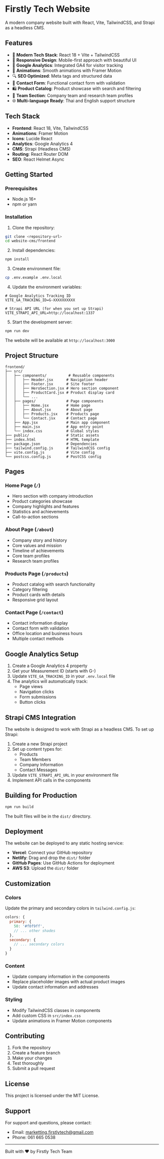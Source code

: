 # Firstly Tech Website

A modern company website built with React, Vite, TailwindCSS, and Strapi as a headless CMS.

## Features

- 🚀 **Modern Tech Stack**: React 18 + Vite + TailwindCSS
- 📱 **Responsive Design**: Mobile-first approach with beautiful UI
- 🎯 **Google Analytics**: Integrated GA4 for visitor tracking
- 🎨 **Animations**: Smooth animations with Framer Motion
- 🔍 **SEO Optimized**: Meta tags and structured data
- 📝 **Contact Form**: Functional contact form with validation
- 🛍️ **Product Catalog**: Product showcase with search and filtering
- 👥 **Team Section**: Company team and research team profiles
- 🌐 **Multi-language Ready**: Thai and English support structure

## Tech Stack

- **Frontend**: React 18, Vite, TailwindCSS
- **Animations**: Framer Motion
- **Icons**: Lucide React
- **Analytics**: Google Analytics 4
- **CMS**: Strapi (Headless CMS)
- **Routing**: React Router DOM
- **SEO**: React Helmet Async

## Getting Started

### Prerequisites

- Node.js 16+ 
- npm or yarn

### Installation

1. Clone the repository:
```bash
git clone <repository-url>
cd website-cms/frontend
```

2. Install dependencies:
```bash
npm install
```

3. Create environment file:
```bash
cp .env.example .env.local
```

4. Update the environment variables:
```env
# Google Analytics Tracking ID
VITE_GA_TRACKING_ID=G-XXXXXXXXXX

# Strapi API URL (for when you set up Strapi)
VITE_STRAPI_API_URL=http://localhost:1337
```

5. Start the development server:
```bash
npm run dev
```

The website will be available at `http://localhost:3000`

## Project Structure

```
frontend/
├── src/
│   ├── components/          # Reusable components
│   │   ├── Header.jsx      # Navigation header
│   │   ├── Footer.jsx      # Site footer
│   │   ├── HeroSection.jsx # Hero section component
│   │   ├── ProductCard.jsx # Product display card
│   │   └── ...
│   ├── pages/              # Page components
│   │   ├── Home.jsx        # Home page
│   │   ├── About.jsx       # About page
│   │   ├── Products.jsx    # Products page
│   │   └── Contact.jsx     # Contact page
│   ├── App.jsx             # Main app component
│   ├── main.jsx            # App entry point
│   └── index.css           # Global styles
├── public/                 # Static assets
├── index.html              # HTML template
├── package.json            # Dependencies
├── tailwind.config.js      # TailwindCSS config
├── vite.config.js          # Vite config
└── postcss.config.js       # PostCSS config
```

## Pages

### Home Page (`/`)
- Hero section with company introduction
- Product categories showcase
- Company highlights and features
- Statistics and achievements
- Call-to-action sections

### About Page (`/about`)
- Company story and history
- Core values and mission
- Timeline of achievements
- Core team profiles
- Research team profiles

### Products Page (`/products`)
- Product catalog with search functionality
- Category filtering
- Product cards with details
- Responsive grid layout

### Contact Page (`/contact`)
- Contact information display
- Contact form with validation
- Office location and business hours
- Multiple contact methods

## Google Analytics Setup

1. Create a Google Analytics 4 property
2. Get your Measurement ID (starts with G-)
3. Update `VITE_GA_TRACKING_ID` in your `.env.local` file
4. The analytics will automatically track:
   - Page views
   - Navigation clicks
   - Form submissions
   - Button clicks

## Strapi CMS Integration

The website is designed to work with Strapi as a headless CMS. To set up Strapi:

1. Create a new Strapi project
2. Set up content types for:
   - Products
   - Team Members
   - Company Information
   - Contact Messages
3. Update `VITE_STRAPI_API_URL` in your environment file
4. Implement API calls in the components

## Building for Production

```bash
npm run build
```

The built files will be in the `dist/` directory.

## Deployment

The website can be deployed to any static hosting service:

- **Vercel**: Connect your GitHub repository
- **Netlify**: Drag and drop the `dist/` folder
- **GitHub Pages**: Use GitHub Actions for deployment
- **AWS S3**: Upload the `dist/` folder

## Customization

### Colors
Update the primary and secondary colors in `tailwind.config.js`:

```javascript
colors: {
  primary: {
    50: '#f0f9ff',
    // ... other shades
  },
  secondary: {
    // ... secondary colors
  }
}
```

### Content
- Update company information in the components
- Replace placeholder images with actual product images
- Update contact information and addresses

### Styling
- Modify TailwindCSS classes in components
- Add custom CSS in `src/index.css`
- Update animations in Framer Motion components

## Contributing

1. Fork the repository
2. Create a feature branch
3. Make your changes
4. Test thoroughly
5. Submit a pull request

## License

This project is licensed under the MIT License.

## Support

For support and questions, please contact:
- Email: marketting.firstlytech@gmail.com
- Phone: 061 665 0538

---

Built with ❤️ by Firstly Tech Team
